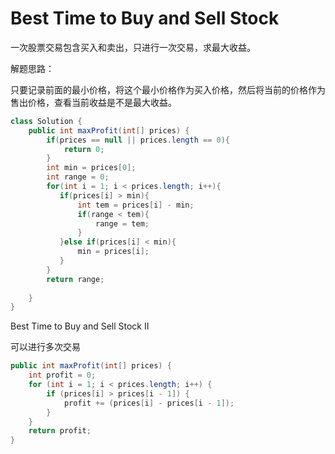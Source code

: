 # Best Time to Buy and Sell Stock

一次股票交易包含买入和卖出，只进行一次交易，求最大收益。



解题思路：

只要记录前面的最小价格，将这个最小价格作为买入价格，然后将当前的价格作为售出价格，查看当前收益是不是最大收益。

```java
class Solution {
    public int maxProfit(int[] prices) {
        if(prices == null || prices.length == 0){
            return 0;
        }
        int min = prices[0];
        int range = 0;
        for(int i = 1; i < prices.length; i++){
           if(prices[i] > min){
               int tem = prices[i] - min;
               if(range < tem){
                   range = tem;
               }
           }else if(prices[i] < min){
               min = prices[i];
           }
        }
        return range;
        
    }
}
```





Best Time to Buy and Sell Stock II 

可以进行多次交易

```java
public int maxProfit(int[] prices) {
    int profit = 0;
    for (int i = 1; i < prices.length; i++) {
        if (prices[i] > prices[i - 1]) {
            profit += (prices[i] - prices[i - 1]);
        }
    }
    return profit;
}
```

